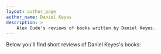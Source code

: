 ```yaml
---
layout: author_page
author_name: Daniel Keyes
description: >
    Alex Gude's reviews of books written by Daniel Keyes.
---
```


Below you'll find short reviews of Daniel Keyes's books: